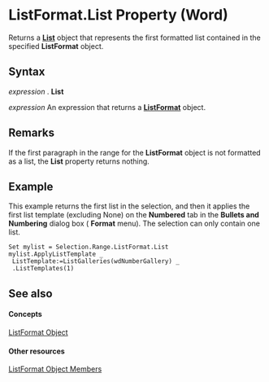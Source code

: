 
# ListFormat.List Property (Word)

Returns a  **[List](2c3dae28-447a-af48-2966-e19ae75ab6c2.md)** object that represents the first formatted list contained in the specified **ListFormat** object.


## Syntax

 _expression_ . **List**

 _expression_ An expression that returns a **[ListFormat](74773fd6-b713-34d4-b7be-f543c983008d.md)** object.


## Remarks

If the first paragraph in the range for the  **ListFormat** object is not formatted as a list, the **List** property returns nothing.


## Example

This example returns the first list in the selection, and then it applies the first list template (excluding None) on the  **Numbered** tab in the **Bullets and Numbering** dialog box ( **Format** menu). The selection can only contain one list.


```
Set mylist = Selection.Range.ListFormat.List 
mylist.ApplyListTemplate _ 
 ListTemplate:=ListGalleries(wdNumberGallery) _ 
 .ListTemplates(1)
```


## See also


#### Concepts


[ListFormat Object](74773fd6-b713-34d4-b7be-f543c983008d.md)
#### Other resources


[ListFormat Object Members](daf87b14-29a3-c5d9-ab43-8465237c02da.md)
